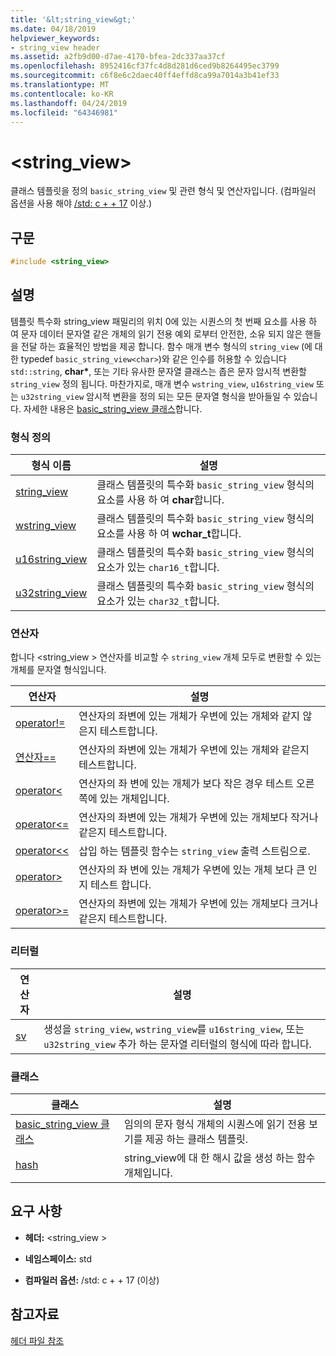 ```yaml
---
title: '&lt;string_view&gt;'
ms.date: 04/18/2019
helpviewer_keywords:
- string_view header
ms.assetid: a2fb9d00-d7ae-4170-bfea-2dc337aa37cf
ms.openlocfilehash: 8952416cf37fc4d8d281d6ced9b8264495ec3799
ms.sourcegitcommit: c6f8e6c2daec40ff4effd8ca99a7014a3b41ef33
ms.translationtype: MT
ms.contentlocale: ko-KR
ms.lasthandoff: 04/24/2019
ms.locfileid: "64346981"
---
```

# <a name="ltstringviewgt"></a>&lt;string_view&gt;

클래스 템플릿을 정의 `basic_string_view` 및 관련 형식 및 연산자입니다. (컴파일러 옵션을 사용 해야 [/std: c + + 17](../build/reference/std-specify-language-standard-version.md) 이상.)

## <a name="syntax"></a>구문

```cpp
#include <string_view>
```

## <a name="remarks"></a>설명

템플릿 특수화 string_view 패밀리의 위치 0에 있는 시퀀스의 첫 번째 요소를 사용 하 여 문자 데이터 문자열 같은 개체의 읽기 전용 예외 로부터 안전한, 소유 되지 않은 핸들을 전달 하는 효율적인 방법을 제공 합니다. 함수 매개 변수 형식의 `string_view` (에 대 한 typedef `basic_string_view<char>`)와 같은 인수를 허용할 수 있습니다 `std::string`, **char\***, 또는 기타 유사한 문자열 클래스는 좁은 문자 암시적 변환할 `string_view` 정의 됩니다. 마찬가지로, 매개 변수 `wstring_view`, `u16string_view` 또는 `u32string_view` 암시적 변환을 정의 되는 모든 문자열 형식을 받아들일 수 있습니다. 자세한 내용은 [basic_string_view 클래스](../standard-library/basic-string-view-class.md)합니다.

### <a name="typedefs"></a>형식 정의

|형식 이름|설명|
|-|-|
|[string_view](../standard-library/string-view-typedefs.md#string_view)|클래스 템플릿의 특수화 `basic_string_view` 형식의 요소를 사용 하 여 **char**합니다.|
|[wstring_view](../standard-library/string-view-typedefs.md#wstring_view)|클래스 템플릿의 특수화 `basic_string_view` 형식의 요소를 사용 하 여 **wchar_t**합니다.|
|[u16string_view](../standard-library/string-view-typedefs.md#u16string_view)|클래스 템플릿의 특수화 `basic_string_view` 형식의 요소가 있는 `char16_t`합니다.|
|[u32string_view](../standard-library/string-view-typedefs.md#u32string_view)|클래스 템플릿의 특수화 `basic_string_view` 형식의 요소가 있는 `char32_t`합니다.|

### <a name="operators"></a>연산자

합니다 \<string_view > 연산자를 비교할 수 `string_view` 개체 모두로 변환할 수 있는 개체를 문자열 형식입니다.

|연산자|설명|
|-|-|
|[operator!=](../standard-library/string-view-operators.md#op_neq)|연산자의 좌변에 있는 개체가 우변에 있는 개체와 같지 않은지 테스트합니다.|
|[연산자==](../standard-library/string-view-operators.md#op_eq_eq)|연산자의 좌변에 있는 개체가 우변에 있는 개체와 같은지 테스트합니다.|
|[operator<](../standard-library/string-view-operators.md#op_lt)|연산자의 좌 변에 있는 개체가 보다 작은 경우 테스트 오른쪽에 있는 개체입니다.|
|[operator<=](../standard-library/string-view-operators.md#op_lt_eq)|연산자의 좌변에 있는 개체가 우변에 있는 개체보다 작거나 같은지 테스트합니다.|
|[operator<\<](../standard-library/string-view-operators.md#op_lt_lt)|삽입 하는 템플릿 함수는 `string_view` 출력 스트림으로.|
|[operator>](../standard-library/string-view-operators.md#op_gt)|연산자의 좌 변에 있는 개체가 우변에 있는 개체 보다 큰 인지 테스트 합니다.|
|[operator>=](../standard-library/string-view-operators.md#op_gt_eq)|연산자의 좌변에 있는 개체가 우변에 있는 개체보다 크거나 같은지 테스트합니다.|

### <a name="literals"></a>리터럴

|연산자|설명|
|-|-|
|[sv](../standard-library/string-view-operators.md#op_sv)|생성을 `string_view`, `wstring_view`를 `u16string_view`, 또는 `u32string_view` 추가 하는 문자열 리터럴의 형식에 따라 합니다.|

### <a name="classes"></a>클래스

|클래스|설명|
|-|-|
|[basic_string_view 클래스](../standard-library/basic-string-view-class.md)|임의의 문자 형식 개체의 시퀀스에 읽기 전용 보기를 제공 하는 클래스 템플릿.|
|[hash](string-view-hash.md)|string_view에 대 한 해시 값을 생성 하는 함수 개체입니다.|

## <a name="requirements"></a>요구 사항

- **헤더:** \<string_view >

- **네임스페이스:** std

- **컴파일러 옵션:** /std: c + + 17 (이상)

## <a name="see-also"></a>참고자료

[헤더 파일 참조](../standard-library/cpp-standard-library-header-files.md)<br/>
